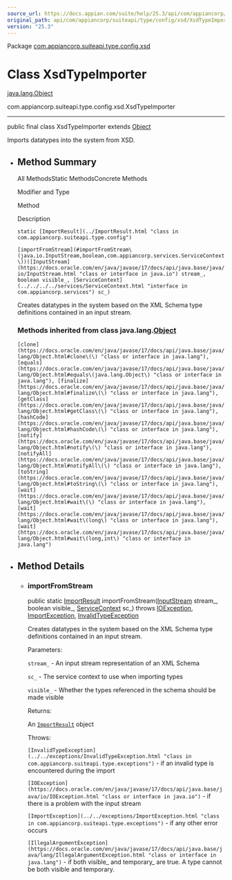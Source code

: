 ```yaml
---
source_url: https://docs.appian.com/suite/help/25.3/api/com/appiancorp/suiteapi/type/config/xsd/XsdTypeImporter.html
original_path: api/com/appiancorp/suiteapi/type/config/xsd/XsdTypeImporter.html
version: "25.3"
---
```


Package [com.appiancorp.suiteapi.type.config.xsd](package-summary.html)

# Class XsdTypeImporter

[java.lang.Object](https://docs.oracle.com/en/java/javase/17/docs/api/java.base/java/lang/Object.html "class or interface in java.lang")

com.appiancorp.suiteapi.type.config.xsd.XsdTypeImporter

* * *

public final class XsdTypeImporter extends [Object](https://docs.oracle.com/en/java/javase/17/docs/api/java.base/java/lang/Object.html "class or interface in java.lang")

Imports datatypes into the system from XSD.

-   ## Method Summary

    All MethodsStatic MethodsConcrete Methods

    Modifier and Type

    Method

    Description

    `static [ImportResult](../ImportResult.html "class in com.appiancorp.suiteapi.type.config")`

    `[importFromStream](#importFromStream\(java.io.InputStream,boolean,com.appiancorp.services.ServiceContext\))([InputStream](https://docs.oracle.com/en/java/javase/17/docs/api/java.base/java/io/InputStream.html "class or interface in java.io") stream_, boolean visible_, [ServiceContext](../../../../services/ServiceContext.html "interface in com.appiancorp.services") sc_)`

    Creates datatypes in the system based on the XML Schema type definitions contained in an input stream.

    ### Methods inherited from class java.lang.[Object](https://docs.oracle.com/en/java/javase/17/docs/api/java.base/java/lang/Object.html "class or interface in java.lang")

    `[clone](https://docs.oracle.com/en/java/javase/17/docs/api/java.base/java/lang/Object.html#clone\(\) "class or interface in java.lang"), [equals](https://docs.oracle.com/en/java/javase/17/docs/api/java.base/java/lang/Object.html#equals\(java.lang.Object\) "class or interface in java.lang"), [finalize](https://docs.oracle.com/en/java/javase/17/docs/api/java.base/java/lang/Object.html#finalize\(\) "class or interface in java.lang"), [getClass](https://docs.oracle.com/en/java/javase/17/docs/api/java.base/java/lang/Object.html#getClass\(\) "class or interface in java.lang"), [hashCode](https://docs.oracle.com/en/java/javase/17/docs/api/java.base/java/lang/Object.html#hashCode\(\) "class or interface in java.lang"), [notify](https://docs.oracle.com/en/java/javase/17/docs/api/java.base/java/lang/Object.html#notify\(\) "class or interface in java.lang"), [notifyAll](https://docs.oracle.com/en/java/javase/17/docs/api/java.base/java/lang/Object.html#notifyAll\(\) "class or interface in java.lang"), [toString](https://docs.oracle.com/en/java/javase/17/docs/api/java.base/java/lang/Object.html#toString\(\) "class or interface in java.lang"), [wait](https://docs.oracle.com/en/java/javase/17/docs/api/java.base/java/lang/Object.html#wait\(\) "class or interface in java.lang"), [wait](https://docs.oracle.com/en/java/javase/17/docs/api/java.base/java/lang/Object.html#wait\(long\) "class or interface in java.lang"), [wait](https://docs.oracle.com/en/java/javase/17/docs/api/java.base/java/lang/Object.html#wait\(long,int\) "class or interface in java.lang")`

-   ## Method Details

    -   ### importFromStream

        public static [ImportResult](../ImportResult.html "class in com.appiancorp.suiteapi.type.config") importFromStream([InputStream](https://docs.oracle.com/en/java/javase/17/docs/api/java.base/java/io/InputStream.html "class or interface in java.io") stream\_, boolean visible\_, [ServiceContext](../../../../services/ServiceContext.html "interface in com.appiancorp.services") sc\_) throws [IOException](https://docs.oracle.com/en/java/javase/17/docs/api/java.base/java/io/IOException.html "class or interface in java.io"), [ImportException](../../exceptions/ImportException.html "class in com.appiancorp.suiteapi.type.exceptions"), [InvalidTypeException](../../exceptions/InvalidTypeException.html "class in com.appiancorp.suiteapi.type.exceptions")

        Creates datatypes in the system based on the XML Schema type definitions contained in an input stream.

        Parameters:

        `stream_` - An input stream representation of an XML Schema

        `sc_` - The service context to use when importing types

        `visible_` - Whether the types referenced in the schema should be made visible

        Returns:

        An [`ImportResult`](../ImportResult.html "class in com.appiancorp.suiteapi.type.config") object

        Throws:

        `[InvalidTypeException](../../exceptions/InvalidTypeException.html "class in com.appiancorp.suiteapi.type.exceptions")` - if an invalid type is encountered during the import

        `[IOException](https://docs.oracle.com/en/java/javase/17/docs/api/java.base/java/io/IOException.html "class or interface in java.io")` - if there is a problem with the input stream

        `[ImportException](../../exceptions/ImportException.html "class in com.appiancorp.suiteapi.type.exceptions")` - if any other error occurs

        `[IllegalArgumentException](https://docs.oracle.com/en/java/javase/17/docs/api/java.base/java/lang/IllegalArgumentException.html "class or interface in java.lang")` - if both visible\_ and temporary\_ are true. A type cannot be both visible and temporary.